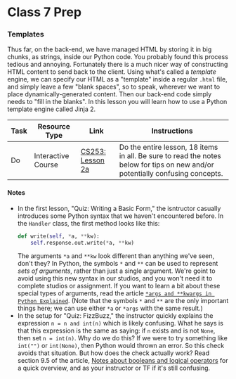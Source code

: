 # Class 7 Prep

### Templates

Thus far, on the back-end, we have managed HTML by storing it in big chunks, as strings, inside our Python code. You probably found this process tedious and annoying. Fortunately there is a much nicer way of constructing HTML content to send back to the client. Using what's called a *template* engine, we can specify our HTML as a "template" inside a regular `.html` file, and simply leave a few "blank spaces", so to speak, wherever we want to place dynamically-generated content. Then our back-end code simply needs to "fill in the blanks". In this lesson you will learn how to use a Python template engine called Jinja 2.

Task | Resource Type | Link | Instructions
|----|---------------|------|-------------|
Do | Interactive Course | [CS253: Lesson 2a][lesson-2a] | Do the entire lesson, 18 items in all. Be sure to read the notes below for tips on new and/or potentially confusing concepts.

#### Notes
* In the first lesson, "Quiz: Writing a Basic Form," the isntructor casually introduces some Python syntax that we haven't encountered before. In the `Handler` class, the first method looks like this:
    ```python
    def write(self, *a, **kw):
        self.response.out.write(*a, **kw)
    ```
    The arguments `*a` and `**kw` look different than anything we've seen, don't they? In Python, the symbols `*` and `**` can be used to represent *sets of arguments*, rather than just a single argument. We're goint to avoid using this new syntax in our studios, and you won't need it to complete studios or assignment. If you want to learn a bit about these special types of arguments, read the article [`*args and **kwargs in Python Explained`](https://pythontips.com/2013/08/04/args-and-kwargs-in-python-explained/). (Note that the symbols `*` and `**` are the only important things here; we can use either `*a` or `*args` with the same result.)
* In the setup for "Quiz: FizzBuzz," the instructor quickly explains the expression `n = n and int(n)` which is likely confusing. What he says is that this expression is the same as saying: if `n` exists and is not `None`, then set `n = int(n)`. Why do we do this? If we were to try something like `int("")` or `int(None)`, then Python would thrown an error. So this check avoids that situation. But how does the check actually work? Read section 9.5 of the article, [Notes about booleans and logical operators](http://www.thomas-cokelaer.info/tutorials/python/boolean.html) for a quick overview, and as your instructor or TF if it's still confusing.

[lesson-2a]: https://classroom.udacity.com/courses/cs253/lessons/48538421/concepts/487274210923#
